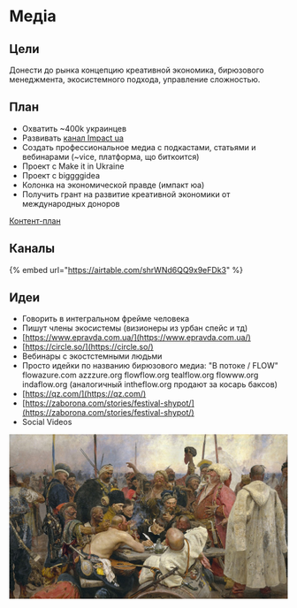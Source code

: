 # Медіа

## Цели

Донести до рынка концепцию креативной экономика, бирюзового менеджмента, экосистемного подхода, управление сложностью.

## План

* Охватить ~400k украинцев
* Развивать [канал Impact ua](https://t.me/impactua)
* Создать профессиональное медиа с подкастами, статьями и вебинарами \(~vice, платформа, що биткоится\)
* Проект с Make it in Ukraine
* Проект с biggggidea
* Колонка на экономической правде \(импакт юа\)
* Получить грант на развитие креативной экономики от международных доноров

[Контент-план](https://docs.google.com/spreadsheets/d/1vRUnJNAk7FgvdbDWydn429hRSV1j65q1VUCCLpXQTAQ/edit#gid=1872245614)

## Каналы

{% embed url="https://airtable.com/shrWNd6QQ9x9eFDk3" %}

## Идеи

* Говорить в интегральном фрейме человека 
* Пишут члены экосистемы \(визионеры из урбан спейс и тд\)
* [https://www.epravda.com.ua/](https://www.epravda.com.ua/)
* [https://circle.so/](https://circle.so/)
* Вебинары с экостстемными людьми
* Просто идейки по названию бирюзового медиа: "В потоке / FLOW" flowazure.com azzzure.org flowflow.org tealflow.org flowww.org indaflow.org \(аналогичный intheflow.org продают за косарь баксов\)
* [https://qz.com/](https://qz.com/)
* [https://zaborona.com/stories/festival-shypot/](https://zaborona.com/stories/festival-shypot/)
* Social Videos

![](../.gitbook/assets/image%20%28149%29.png)

